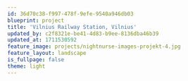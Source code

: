 ```yaml
---
id: 36d70c38-f997-478f-9efe-9540a946db03
blueprint: project
title: 'Vilnius Railway Station, Vilnius'
updated_by: c2f8321e-be41-4d83-b9ee-8136dba46b39
updated_at: 1711530592
feature_image: projects/nightnurse-images-projekt-4.jpg
feature_layout: landscape
is_fullpage: false
theme: light
---
```

